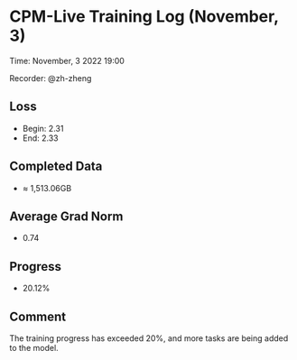 
# CPM-Live Training Log (November, 3)

Time: November, 3 2022 19:00

Recorder: @zh-zheng

## Loss
- Begin: 2.31
- End: 2.33
	
## Completed Data
- $\approx$ 1,513.06GB

## Average Grad Norm
- 0.74

## Progress
- 20.12%

## Comment

The training progress has exceeded 20%, and more tasks are being added to the model.
